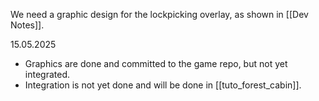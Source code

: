 We need a graphic design for the lockpicking overlay, as shown in [[Dev Notes]].

15.05.2025
- Graphics are done and committed to the game repo, but not yet integrated.
- Integration is not yet done and will be done in [[tuto_forest_cabin]].